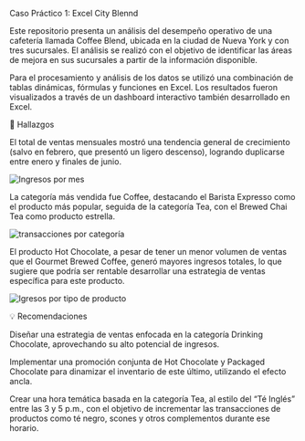 Caso Práctico 1: Excel City Blennd

Este repositorio presenta un análisis del desempeño operativo de una cafetería llamada Coffee Blend, ubicada en la ciudad de Nueva York y con tres sucursales. El análisis se realizó con el objetivo de identificar las áreas de mejora  en sus sucursales a partir de la información disponible.

Para el procesamiento y análisis de los datos se utilizó una combinación de tablas dinámicas, fórmulas y funciones en Excel. Los resultados fueron visualizados a través de un dashboard interactivo también desarrollado en Excel.

  
🔎 Hallazgos

El total de ventas mensuales mostró una tendencia general de crecimiento (salvo en febrero, que presentó un ligero descenso), logrando duplicarse entre enero y finales de junio.

![Ingresos por mes](https://github.com/user-attachments/assets/6c90679d-f996-42fd-802b-0ebff6b5ed30)


La categoría más vendida fue Coffee, destacando el Barista Expresso como el producto más popular, seguida de la categoría Tea, con el Brewed Chai Tea como producto estrella.

![transacciones por categoría](https://github.com/user-attachments/assets/9fb37081-7c5e-4293-8ee8-20d8dfb4b6c3)


El producto Hot Chocolate, a pesar de tener un menor volumen de ventas que el Gourmet Brewed Coffee, generó mayores ingresos totales, lo que sugiere que podría ser rentable desarrollar una estrategia de ventas específica para este producto.

![Igresos por tipo de producto](https://github.com/user-attachments/assets/02e91b65-6fa0-4da7-81cb-f4a904463640)


💡 Recomendaciones

Diseñar una estrategia de ventas enfocada en la categoría Drinking Chocolate, aprovechando su alto potencial de ingresos.

Implementar una promoción conjunta de Hot Chocolate y Packaged Chocolate para dinamizar el inventario de este último, utilizando el efecto ancla.

Crear una hora temática basada en la categoría Tea, al estilo del “Té Inglés” entre las 3 y 5 p.m., con el objetivo de incrementar las transacciones de productos como té negro, scones y otros complementos durante ese horario.
